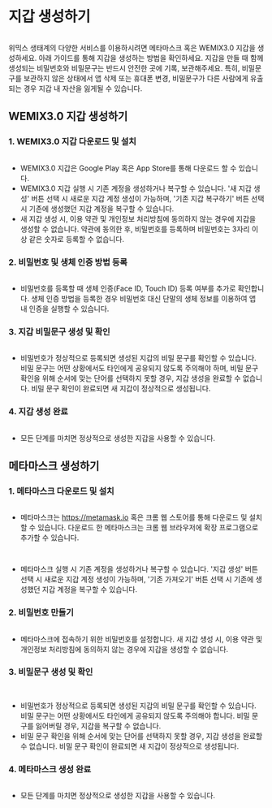 # 지갑 생성하기

<figure><img src="../../.gitbook/assets/wallet_guide_0 (2).png" alt=""><figcaption></figcaption></figure>

위믹스 생태계의 다양한 서비스를 이용하시려면 메타마스크 혹은 WEMIX3.0 지갑을 생성하세요. 아래 가이드를 통해 지갑을 생성하는 방법을 확인하세요. 지갑을 만들 때 함께 생성되는 비밀번호와 비밀문구는 반드시 안전한 곳에 기록, 보관해주세요. 특히, 비밀문구를 보관하지 않은 상태에서 앱 삭제 또는 휴대폰 변경, 비밀문구가 다른 사람에게 유출되는 경우 지갑 내 자산을 잃게될 수 있습니다.

## WEMIX3.0 지갑 생성하기

### 1. WEMIX3.0 지갑 다운로드 및 설치

<figure><img src="../../.gitbook/assets/create_wallet_1.png" alt=""><figcaption></figcaption></figure>

* WEMIX3.0 지갑은 Google Play 혹은 App Store를 통해 다운로드 할 수 있습니다.
* WEMIX3.0 지갑 실행 시 기존 계정을 생성하거나 복구할 수 있습니다. '새 지갑 생성' 버튼 선택 시 새로운 지갑 계정 생성이 가능하며, '기존 지갑 복구하기' 버튼 선택 시 기존에 생성했던 지갑 계정을 복구할 수 있습니다.
* 새 지갑 생성 시, 이용 약관 및 개인정보 처리방침에 동의하지 않는 경우에 지갑을 생성할 수 없습니다. 약관에 동의한 후, 비밀번호를 등록하며 비밀번호는 3자리 이상 같은 숫자로 등록할 수 없습니다.

### 2. 비밀번호 및 생체 인증 방법 등록

<figure><img src="../../.gitbook/assets/create_wallet_2.png" alt=""><figcaption></figcaption></figure>

* 비밀번호를 등록할 때 생체 인증(Face ID, Touch ID) 등록 여부를 추가로 확인합니다. 생체 인증 방법을 등록한 경우 비밀번호 대신 단말의 생체 정보를 이용하여 앱 내 인증을 실행할 수 있습니다.

### 3. 지갑 비밀문구 생성 및 확인

<figure><img src="../../.gitbook/assets/create_wallet_3 (1).png" alt=""><figcaption></figcaption></figure>

* 비밀번호가 정상적으로 등록되면 생성된 지갑의 비밀 문구를 확인할 수 있습니다. 비밀 문구는 어떤 상황에서도 타인에게 공유되지 않도록 주의해야 하며, 비밀 문구 확인을 위해 순서에 맞는 단어를 선택하지 못할 경우, 지갑 생성을 완료할 수 없습니다. 비밀 문구 확인이 완료되면 새 지갑이 정상적으로 생성됩니다.

### 4. 지갑 생성 완료

<figure><img src="../../.gitbook/assets/create_wallet_4.png" alt=""><figcaption></figcaption></figure>

* 모든 단계를 마치면 정상적으로 생성한 지갑을 사용할 수 있습니다.

## 메타마스크 생성하기 <a href="#test" id="test"></a>

### 1. 메타마스크 다운로드 및 설치

<figure><img src="../../.gitbook/assets/wallet_guide_10 (1).png" alt=""><figcaption></figcaption></figure>

* 메타마스크는 https://metamask.io 혹은 크롬 웹 스토어를 통해 다운로드 및 설치할 수 있습니다. 다운로드 한 메타마스크는 크롬 웹 브라우저에 확장 프로그램으로 추가할 수 있습니다.

<figure><img src="../../.gitbook/assets/wallet_guide_10.png" alt=""><figcaption></figcaption></figure>

<figure><img src="../../.gitbook/assets/wallet_guide_11.png" alt=""><figcaption></figcaption></figure>

* 메타마스크 실행 시 기존 계정을 생성하거나 복구할 수 있습니다. '지갑 생성' 버튼 선택 시 새로운 지갑 계정 생성이 가능하며, '기존 가져오기' 버튼 선택 시 기존에 생성했던 지갑 계정을 복구할 수 있습니다.

### 2. 비밀번호 만들기

<figure><img src="../../.gitbook/assets/wallet_guide_12.png" alt=""><figcaption></figcaption></figure>

* 메타마스크에 접속하기 위한 비밀번호를 설정합니다. 새 지갑 생성 시, 이용 약관 및 개인정보 처리방침에 동의하지 않는 경우에 지갑을 생성할 수 없습니다.

### 3. 비밀문구 생성 및 확인

<figure><img src="../../.gitbook/assets/wallet_guide_13.png" alt=""><figcaption></figcaption></figure>

<figure><img src="../../.gitbook/assets/wallet_guide_14.png" alt=""><figcaption></figcaption></figure>

* 비밀번호가 정상적으로 등록되면 생성된 지갑의 비밀 문구를 확인할 수 있습니다. 비밀 문구는 어떤 상황에서도 타인에게 공유되지 않도록 주의해야 합니다. 비밀 문구를 잃어버릴 경우, 지갑을 복구할 수 없습니다.
* 비밀 문구 확인을 위해 순서에 맞는 단어를 선택하지 못할 경우, 지갑 생성을 완료할 수 없습니다. 비밀 문구 확인이 완료되면 새 지갑이 정상적으로 생성됩니다.

### 4. 메타마스크 생성 완료

<figure><img src="../../.gitbook/assets/wallet_guide_15.png" alt=""><figcaption></figcaption></figure>

* 모든 단계를 마치면 정상적으로 생성한 지갑을 사용할 수 있습니다.
